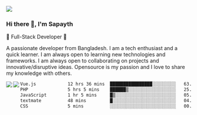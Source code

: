 <!-- **sapayth/sapayth** is a ✨ _special_ ✨ repository because its `README.md` (this file) appears on your GitHub profile.

Here are some ideas to get you started:

- 🔭 I’m currently working on ...
- 🌱 I’m currently learning ...
- 👯 I’m looking to collaborate on ...
- 🤔 I’m looking for help with ...
- 💬 Ask me about ...
- 📫 How to reach me: ...
- 😄 Pronouns: ...
- ⚡ Fun fact: ...
-->
![](https://user-images.githubusercontent.com/74038190/226190894-18e959ba-d458-4a94-ac44-790190f2a947.gif)
### Hi there 👋, I'm Sapayth

🚀 Full-Stack Developer 🚀

A passionate developer from Bangladesh. I am a tech enthusiast and a quick learner. I am always open to learning new technologies and frameworks. I am always open to collaborating on projects and innovative/disruptive ideas. Opensource is my passion and I love to share my knowledge with others.

<div>
<a href="https://github.com/sapayth/github-readme-stats">
  <img align="left" src="https://github-readme-stats.vercel.app/api?username=sapayth&show_icons=true&count_private=true" />
</a>
<a href="https://github.com/sapayth/github-readme-stats">
  <img align="left" src="https://github-readme-stats.vercel.app/api/top-langs/?username=sapayth" />
</a>
</div>
<!--START_SECTION:waka-->

```txt
Vue.js            12 hrs 36 mins  ████████████████░░░░░░░░░   63.76 %
PHP               5 hrs 5 mins    ██████▒░░░░░░░░░░░░░░░░░░   25.75 %
JavaScript        1 hr 5 mins     █▒░░░░░░░░░░░░░░░░░░░░░░░   05.51 %
textmate          48 mins         █░░░░░░░░░░░░░░░░░░░░░░░░   04.09 %
CSS               5 mins          ░░░░░░░░░░░░░░░░░░░░░░░░░   00.50 %
```

<!--END_SECTION:waka-->
